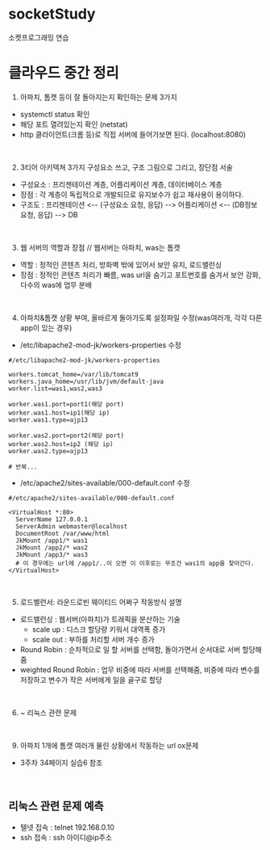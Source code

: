 # socketStudy
소켓프로그래밍 연습

# 클라우드 중간 정리

1. 아파치, 톰캣 등이 잘 돌아지는지 확인하는 문제 3가지 
- systemctl status 확인
- 해당 포트 열려있는지 확인 (netstat)
- http 클라이언트(크롬 등)로 직접 서버에 들어가보면 된다. (localhost:8080)

<br>

2. 3티어 아키텍쳐 3가지 구성요소 쓰고, 구조 그림으로 그리고, 장단점 서술 
- 구성요소 : 프리젠테이션 계층, 어플리케이션 계층, 데이터베이스 계층
- 장점 : 각 계층이 독립적으로 개발되므로 유지보수가 쉽고 재사용이 용이하다.
- 구조도 : 프리젠테이션 <-- (구성요소 요청, 응답) --> 어플리케이션 <-- (DB정보 요청, 응답) --> DB

<br>

3. 웹 서버의 역할과 장점  // 웹서버는 아파치, was는 톰캣
- 역할 : 정적인 콘텐츠 처리, 방화벽 밖에 있어서 보안 유지, 로드밸런싱
- 장점 : 정적인 콘텐츠 처리가 빠름, was url을 숨기고 포트번호를 숨겨서 보안 강화, 다수의 was에 업무 분배

<br>

4. 아파치&톰캣 상황 부여, 올바르게 돌아가도록 설정파일 수정(was여러개, 각각 다른 app이 있는 경우)
- /etc/libapache2-mod-jk/workers-properties 수정
```
#/etc/libapache2-mod-jk/workers-properties

workers.tomcat_home=/var/lib/tomcat9
workers.java_home=/usr/lib/jvm/default-java
worker.list=was1,was2,was3

worker.was1.port=port1(해당 port)
worker.was1.host=ip1(해당 ip)
worker.was1.type=ajp13 

worker.was2.port=port2(해당 port)
worker.was2.host=ip2 (해당 ip)
worker.was2.type=ajp13

# 반복...
```
- /etc/apache2/sites-available/000-default.conf 수정
```
#/etc/apache2/sites-available/000-default.conf

<VirtualHost *:80>
  ServerName 127.0.0.1
  ServerAdmin webmaster@localhost
  DocumentRoot /var/www/html 
  JkMount /app1/* was1
  JkMount /app2/* was2
  JkMount /app3/* was3
  # 이 경우에는 url에 /app1/..이 오면 이 이후로는 무조건 was1의 app을 찾아간다.
</VirtualHost>
```

<br>

5. 로드벨런서: 라운드로빈 웨이티드 어쩌구 작동방식 설명
- 로드밸런싱 : 웹서버(아파치)가 트래픽을 분산하는 기술
  - scale up : 디스크 할당량 키워서 대역폭 증가
  - scale out : 부하를 처리할 서버 개수 증가
- Round Robin : 순차적으로 일 할 서버를 선택함, 돌아가면서 순서대로 서버 할당해줌
- weighted Round Robin : 업무 비중에 따라 서버를 선택해줌, 비중에 따라 변수를 저장하고 변수가 작은 서버에게 일을 골구로 할당

<br>

6. ~ 리눅스 관련 문제

<br>

9. 아파치 1개에 톰캣 여러개 물린 상황에서 작동하는 url ox문제
- 3주차 34페이지 실습6 참조

<br>


## 리눅스 관련 문제 예측

- 텔넷 접속 : telnet 192.168.0.10
- ssh 접속 : ssh 아이디@ip주소

